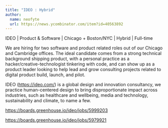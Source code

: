 ```yaml
---
title: "IDEO : Hybrid"
author:
  name: neofyte
  url: https://news.ycombinator.com/item?id=40563892
---
```

IDEO | Product &amp; Software | Chicago + Boston&#x2F;NYC | Hybrid | Full-time

We are hiring for two software and product related roles out of our Chicago and Cambridge offices. The ideal candidate comes from a strong technical background shipping product, with a personal practice as a hacker&#x2F;creative-technologist tinkering with code, and can show up as a product leader looking to help lead and grow consulting projects related to digital product build, launch, and pilot.

IDEO (<a href="https:&#x2F;&#x2F;ideo.com&#x2F;" rel="nofollow">https:&#x2F;&#x2F;ideo.com&#x2F;</a>) is a global design and innovation consultancy, we practice human-centered design to bring disproportionate impact across industries, such as healthcare and wellbeing, media and technology, sustainability and climate, to name a few.

<a href="https:&#x2F;&#x2F;boards.greenhouse.io&#x2F;ideo&#x2F;jobs&#x2F;5999203" rel="nofollow">https:&#x2F;&#x2F;boards.greenhouse.io&#x2F;ideo&#x2F;jobs&#x2F;5999203</a>

<a href="https:&#x2F;&#x2F;boards.greenhouse.io&#x2F;ideo&#x2F;jobs&#x2F;5979921" rel="nofollow">https:&#x2F;&#x2F;boards.greenhouse.io&#x2F;ideo&#x2F;jobs&#x2F;5979921</a>
